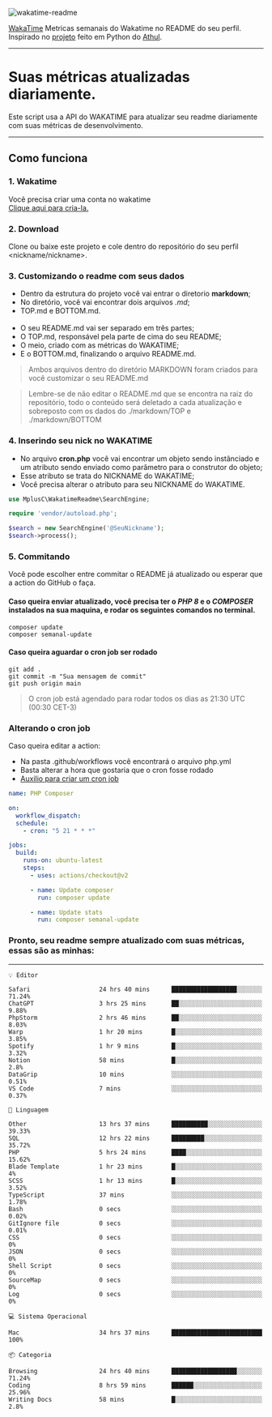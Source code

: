 ![wakatime-readme](https://socialify.git.ci/bymatheus/wakatime-readme/image?description=1&descriptionEditable=M%C3%A9tricas%20semanais%20do%20Wakatime%20no%20seu%20README%20de%20perfil.&font=KoHo&forks=1&language=1&owner=1&pattern=Signal&stargazers=1&theme=Dark)

[WakaTime](https://wakatime.com) Metricas semanais do Wakatime no README do seu perfil. <br>
Inspirado no [projeto](https://github.com/athul/waka-readme) feito em Python do [Athul](https://github.com/athul).
___

# Suas métricas atualizadas diariamente.
Este script usa a API do WAKATIME para atualizar seu readme diariamente com suas métricas de desenvolvimento.

___

## Como funciona

### 1. Wakatime
Você precisa criar uma conta no wakatime <br>
[Clique aqui para cria-la.](https://wakatime.com) 

### 2. Download
Clone ou baixe este projeto e cole dentro do repositório do seu perfil <nickname/nickname>.

### 3. Customizando o readme com seus dados
- Dentro da estrutura do projeto você vai entrar o diretorio **markdown**;  
- No diretório, você vai encontrar dois arquivos *.md*;
- TOP.md e BOTTOM.md.
<br><br>
- O seu README.md vai ser separado em três partes; 
- O TOP.md, responsável pela parte de cima do seu README;
- O meio, criado com as métricas do WAKATIME;
- E o BOTTOM.md, finalizando o arquivo README.md.<br>

> Ambos arquivos dentro do diretório MARKDOWN foram criados para você customizar o seu README.md

> Lembre-se de não editar o README.md que se encontra na raiz do repositório, todo o conteúdo será deletado a cada atualização e sobreposto com os dados do ./markdown/TOP e ./markdown/BOTTOM

### 4. Inserindo seu nick no WAKATIME
- No arquivo **cron.php** você vai encontrar um objeto sendo instânciado e um atributo sendo enviado como parâmetro para o construtor do objeto;
- Esse atributo se trata do NICKNAME do WAKATIME;
- Você precisa alterar o atributo para seu NICKNAME do WAKATIME.

```php
use MplusC\WakatimeReadme\SearchEngine;

require 'vendor/autoload.php';

$search = new SearchEngine('@SeuNickname');
$search->process();
```

### 5. Commitando
Você pode escolher entre commitar o README já atualizado ou esperar que a action do GitHub o faça. <br>

#### Caso queira enviar atualizado, você precisa ter o *PHP 8* e o *COMPOSER* instalados na sua maquina, e rodar os seguintes comandos no terminal.
```composer
composer update
composer semanal-update 
```

#### Caso queira aguardar o cron job ser rodado 
```git 
git add .
git commit -m "Sua mensagem de commit"
git push origin main
```

>O cron job está agendado para rodar todos os dias as 21:30 UTC (00:30 CET-3) 

### Alterando o cron job
Caso queira editar a action:

- Na pasta .github/workflows você encontrará o arquivo php.yml
- Basta alterar a hora que gostaria que o cron fosse rodado
- [Auxilio para criar um cron job](https://crontab.guru)

```yml
name: PHP Composer

on:
  workflow_dispatch:
  schedule:
    - cron: "5 21 * * *"

jobs:
  build:
    runs-on: ubuntu-latest
    steps:
      - uses: actions/checkout@v2

      - name: Update composer
        run: composer update

      - name: Update stats
        run: composer semanal-update
```

### Pronto, seu readme sempre atualizado com suas métricas, essas são as minhas:

___
```text
💡 Editor

Safari                   24 hrs 40 mins      ██████████████████░░░░░░░     71.24%
ChatGPT                  3 hrs 25 mins       ██░░░░░░░░░░░░░░░░░░░░░░░      9.88%
PhpStorm                 2 hrs 46 mins       ██░░░░░░░░░░░░░░░░░░░░░░░      8.03%
Warp                     1 hr 20 mins        █░░░░░░░░░░░░░░░░░░░░░░░░      3.85%
Spotify                  1 hr 9 mins         █░░░░░░░░░░░░░░░░░░░░░░░░      3.32%
Notion                   58 mins             █░░░░░░░░░░░░░░░░░░░░░░░░       2.8%
DataGrip                 10 mins             ░░░░░░░░░░░░░░░░░░░░░░░░░      0.51%
VS Code                  7 mins              ░░░░░░░░░░░░░░░░░░░░░░░░░      0.37%
```
```text
💬 Linguagem

Other                    13 hrs 37 mins      ██████████░░░░░░░░░░░░░░░     39.33%
SQL                      12 hrs 22 mins      █████████░░░░░░░░░░░░░░░░     35.72%
PHP                      5 hrs 24 mins       ████░░░░░░░░░░░░░░░░░░░░░     15.62%
Blade Template           1 hr 23 mins        █░░░░░░░░░░░░░░░░░░░░░░░░         4%
SCSS                     1 hr 13 mins        █░░░░░░░░░░░░░░░░░░░░░░░░      3.52%
TypeScript               37 mins             ░░░░░░░░░░░░░░░░░░░░░░░░░      1.78%
Bash                     0 secs              ░░░░░░░░░░░░░░░░░░░░░░░░░      0.02%
GitIgnore file           0 secs              ░░░░░░░░░░░░░░░░░░░░░░░░░      0.01%
CSS                      0 secs              ░░░░░░░░░░░░░░░░░░░░░░░░░         0%
JSON                     0 secs              ░░░░░░░░░░░░░░░░░░░░░░░░░         0%
Shell Script             0 secs              ░░░░░░░░░░░░░░░░░░░░░░░░░         0%
SourceMap                0 secs              ░░░░░░░░░░░░░░░░░░░░░░░░░         0%
Log                      0 secs              ░░░░░░░░░░░░░░░░░░░░░░░░░         0%
```
```text
💻 Sistema Operacional

Mac                      34 hrs 37 mins      █████████████████████████       100%
```
```text
📦 Categoria

Browsing                 24 hrs 40 mins      ██████████████████░░░░░░░     71.24%
Coding                   8 hrs 59 mins       ██████░░░░░░░░░░░░░░░░░░░     25.96%
Writing Docs             58 mins             █░░░░░░░░░░░░░░░░░░░░░░░░       2.8%
```
